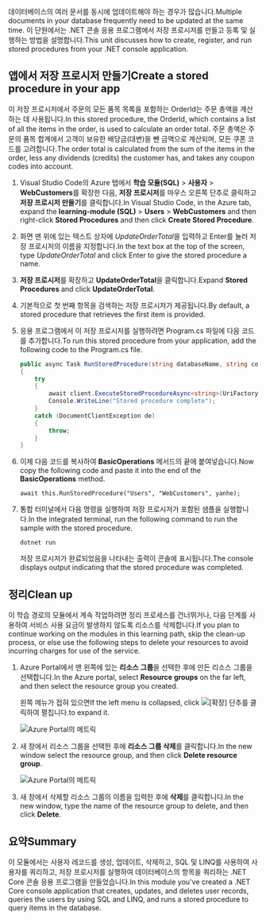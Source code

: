 <span data-ttu-id="c15ff-101">데이터베이스의 여러 문서를 동시에 업데이트해야 하는 경우가 많습니다.</span><span class="sxs-lookup"><span data-stu-id="c15ff-101">Multiple documents in your database frequently need to be updated at the same time.</span></span> <span data-ttu-id="c15ff-102">이 단원에서는 .NET 콘솔 응용 프로그램에서 저장 프로시저를 만들고 등록 및 실행하는 방법을 설명합니다.</span><span class="sxs-lookup"><span data-stu-id="c15ff-102">This unit discusses how to create, register, and run stored procedures from your .NET console application.</span></span>

## <a name="create-a-stored-procedure-in-your-app"></a><span data-ttu-id="c15ff-103">앱에서 저장 프로시저 만들기</span><span class="sxs-lookup"><span data-stu-id="c15ff-103">Create a stored procedure in your app</span></span>

<span data-ttu-id="c15ff-104">이 저장 프로시저에서 주문의 모든 품목 목록을 포함하는 OrderId는 주문 총액을 계산하는 데 사용됩니다.</span><span class="sxs-lookup"><span data-stu-id="c15ff-104">In this stored procedure, the OrderId, which contains a list of all the items in the order, is used to calculate an order total.</span></span> <span data-ttu-id="c15ff-105">주문 총액은 주문의 품목 합계에서 고객이 보유한 배당금(대변)을 뺀 금액으로 계산되며, 모든 쿠폰 코드를 고려합니다.</span><span class="sxs-lookup"><span data-stu-id="c15ff-105">The order total is calculated from the sum of the items in the order, less any dividends (credits) the customer has, and takes any coupon codes into account.</span></span>

1. <span data-ttu-id="c15ff-106">Visual Studio Code의 Azure 탭에서 **학습 모듈(SQL)** > **사용자** > **WebCustomers**를 확장한 다음, **저장 프로시저**를 마우스 오른쪽 단추로 클릭하고 **저장 프로시저 만들기**를 클릭합니다.</span><span class="sxs-lookup"><span data-stu-id="c15ff-106">In Visual Studio Code, in the Azure tab, expand the **learning-module (SQL)** > **Users** > **WebCustomers** and then right-click **Stored Procedures** and then click **Create Stored Procedure**.</span></span>

1. <span data-ttu-id="c15ff-107">화면 맨 위에 있는 텍스트 상자에 *UpdateOrderTotal*을 입력하고 Enter를 눌러 저장 프로시저의 이름을 지정합니다.</span><span class="sxs-lookup"><span data-stu-id="c15ff-107">In the text box at the top of the screen, type *UpdateOrderTotal* and click Enter to give the stored procedure a name.</span></span>

1. <span data-ttu-id="c15ff-108">**저장 프로시저**를 확장하고 **UpdateOrderTotal**을 클릭합니다.</span><span class="sxs-lookup"><span data-stu-id="c15ff-108">Expand **Stored Procedures** and click **UpdateOrderTotal**.</span></span>

1. <span data-ttu-id="c15ff-109">기본적으로 첫 번째 항목을 검색하는 저장 프로시저가 제공됩니다.</span><span class="sxs-lookup"><span data-stu-id="c15ff-109">By default, a stored procedure that retrieves the first item is provided.</span></span>

1. <span data-ttu-id="c15ff-110">응용 프로그램에서 이 저장 프로시저를 실행하려면 Program.cs 파일에 다음 코드를 추가합니다.</span><span class="sxs-lookup"><span data-stu-id="c15ff-110">To run this stored procedure from your application, add the following code to the Program.cs file.</span></span>

    ```csharp
    public async Task RunStoredProcedure(string databaseName, string collectionName, User user)
    {
        try
        {
            await client.ExecuteStoredProcedureAsync<string>(UriFactory.CreateStoredProcedureUri(databaseName, collectionName, "sample"), new RequestOptions { PartitionKey = new PartitionKey(user.UserId) });
            Console.WriteLine("Stored procedure complete");
        }
        catch (DocumentClientException de)
        {
            throw;
        }
    }
    ```
    <!--TODO: Update sproc to take order total and check for available dividend, and use of summer coupon code, and provide updated total-->

1. <span data-ttu-id="c15ff-111">이제 다음 코드를 복사하여 **BasicOperations** 메서드의 끝에 붙여넣습니다.</span><span class="sxs-lookup"><span data-stu-id="c15ff-111">Now copy the following code and paste it into the end of the **BasicOperations** method.</span></span>

    ```
    await this.RunStoredProcedure("Users", "WebCustomers", yanhe);
    ```

1. <span data-ttu-id="c15ff-112">통합 터미널에서 다음 명령을 실행하여 저장 프로시저가 포함된 샘플을 실행합니다.</span><span class="sxs-lookup"><span data-stu-id="c15ff-112">In the integrated terminal, run the following command to run the sample with the stored procedure.</span></span>

    ```
    dotnet run
    ```
    <span data-ttu-id="c15ff-113">저장 프로시저가 완료되었음을 나타내는 출력이 콘솔에 표시됩니다.</span><span class="sxs-lookup"><span data-stu-id="c15ff-113">The console displays output indicating that the stored procedure was completed.</span></span>

## <a name="clean-up"></a><span data-ttu-id="c15ff-114">정리</span><span class="sxs-lookup"><span data-stu-id="c15ff-114">Clean up</span></span>

<span data-ttu-id="c15ff-115">이 학습 경로의 모듈에서 계속 작업하려면 정리 프로세스를 건너뛰거나, 다음 단계를 사용하여 서비스 사용 요금이 발생하지 않도록 리소스를 삭제합니다.</span><span class="sxs-lookup"><span data-stu-id="c15ff-115">If you plan to continue working on the modules in this learning path, skip the clean-up process, or else use the following steps to delete your resources to avoid incurring charges for use of the service.</span></span>

1. <span data-ttu-id="c15ff-116">Azure Portal에서 맨 왼쪽에 있는 **리소스 그룹**을 선택한 후에 만든 리소스 그룹을 선택합니다.</span><span class="sxs-lookup"><span data-stu-id="c15ff-116">In the Azure portal, select **Resource groups** on the far left, and then select the resource group you created.</span></span>  

    <span data-ttu-id="c15ff-117">왼쪽 메뉴가 접혀 있으면</span><span class="sxs-lookup"><span data-stu-id="c15ff-117">If the left menu is collapsed, click</span></span> ![[확장] 단추를](../media/5-javascript-programming/expand.png) <span data-ttu-id="c15ff-119">클릭하여 펼칩니다.</span><span class="sxs-lookup"><span data-stu-id="c15ff-119">to expand it.</span></span>

   ![Azure Portal의 메트릭](../media/5-javascript-programming/delete-resources-select.png)

1. <span data-ttu-id="c15ff-121">새 창에서 리소스 그룹을 선택한 후에 **리소스 그룹 삭제**를 클릭합니다.</span><span class="sxs-lookup"><span data-stu-id="c15ff-121">In the new window select the resource group, and then click **Delete resource group**.</span></span>

   ![Azure Portal의 메트릭](../media/5-javascript-programming/delete-resources.png)

1. <span data-ttu-id="c15ff-123">새 창에서 삭제할 리소스 그룹의 이름을 입력한 후에 **삭제**를 클릭합니다.</span><span class="sxs-lookup"><span data-stu-id="c15ff-123">In the new window, type the name of the resource group to delete, and then click **Delete**.</span></span>

## <a name="summary"></a><span data-ttu-id="c15ff-124">요약</span><span class="sxs-lookup"><span data-stu-id="c15ff-124">Summary</span></span>

<span data-ttu-id="c15ff-125">이 모듈에서는 사용자 레코드를 생성, 업데이트, 삭제하고, SQL 및 LINQ를 사용하여 사용자를 쿼리하고, 저장 프로시저를 실행하여 데이터베이스의 항목을 쿼리하는 .NET Core 콘솔 응용 프로그램을 만들었습니다.</span><span class="sxs-lookup"><span data-stu-id="c15ff-125">In this module you've created a .NET Core console application that creates, updates, and deletes user records, queries the users by using SQL and LINQ, and runs a stored procedure to query items in the database.</span></span>